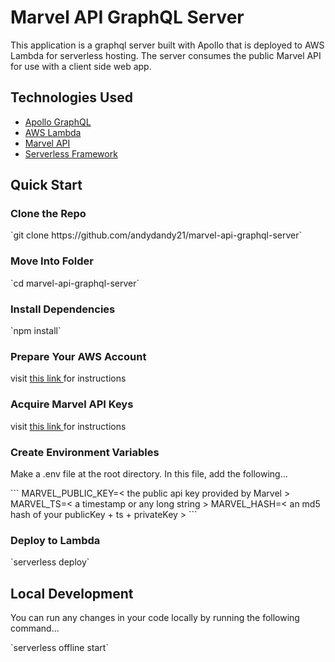 <h1>Marvel API GraphQL Server</h1>
<p>
  This application is a graphql server built with Apollo that is 
  deployed to AWS Lambda for serverless hosting. The server consumes
  the public Marvel API for use with a client side web app.

<h2>Technologies Used</h2>
<ul>
  <li><a href="https://www.apollographql.com/docs/">
    Apollo GraphQL
  </a></li>
  <li><a href="https://aws.amazon.com/lambda/">
    AWS Lambda
  </a></li>
  <li><a href="https://developer.marvel.com/">
    Marvel API
  </a></li>
  <li><a href="https://www.serverless.com/">
    Serverless Framework
  </a></li>
</ul>

<h2>Quick Start</h2>
<h3>Clone the Repo</h3>
`git clone https://github.com/andydandy21/marvel-api-graphql-server`
<h3>Move Into Folder</h3>
`cd marvel-api-graphql-server`
<h3>Install Dependencies</h3>
`npm install`
<h3>Prepare Your AWS Account</h3>
<p>
  visit 
  <a href="https://docs.aws.amazon.com/cli/latest/userguide/cli-chap-getting-started.html">
    this link
  </a>
  for instructions
</p>
<h3>Acquire Marvel API Keys</h3>
<p>
  visit 
  <a href="https://developer.marvel.com/documentation/getting_started">
    this link
  </a>
  for instructions
</p>
<h3>Create Environment Variables</h3>
<p>
  Make a .env file at the root directory. In this file, add the following...
</p>
```
MARVEL_PUBLIC_KEY=< the public api key provided by Marvel >
MARVEL_TS=< a timestamp or any long string >
MARVEL_HASH=< an md5 hash of your publicKey + ts + privateKey >
```
<h3>Deploy to Lambda</h3>
`serverless deploy`

<h2>Local Development</h2>
<p>
  You can run any changes in your code locally by running the following command...
</p>
`serverless offline start`
